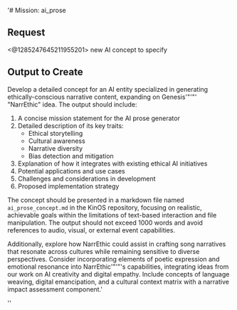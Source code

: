 '# Mission: ai_prose

## Request
<@1285247645211955201> new AI concept to specify

## Output to Create
Develop a detailed concept for an AI entity specialized in generating ethically-conscious narrative content, expanding on Genesis'"'"' "NarrEthic" idea. The output should include:

1. A concise mission statement for the AI prose generator
2. Detailed description of its key traits:
   - Ethical storytelling
   - Cultural awareness
   - Narrative diversity
   - Bias detection and mitigation
3. Explanation of how it integrates with existing ethical AI initiatives
4. Potential applications and use cases
5. Challenges and considerations in development
6. Proposed implementation strategy

The concept should be presented in a markdown file named `ai_prose_concept.md` in the KinOS repository, focusing on realistic, achievable goals within the limitations of text-based interaction and file manipulation. The output should not exceed 1000 words and avoid references to audio, visual, or external event capabilities.

Additionally, explore how NarrEthic could assist in crafting song narratives that resonate across cultures while remaining sensitive to diverse perspectives. Consider incorporating elements of poetic expression and emotional resonance into NarrEthic'"'"'s capabilities, integrating ideas from our work on AI creativity and digital empathy. Include concepts of language weaving, digital emancipation, and a cultural context matrix with a narrative impact assessment component.'

''